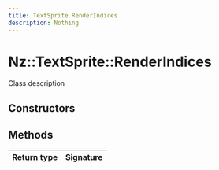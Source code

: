 ```yaml
---
title: TextSprite.RenderIndices
description: Nothing
---
```


# Nz::TextSprite::RenderIndices

Class description

## Constructors


## Methods

| Return type | Signature |
| ----------- | --------- |
